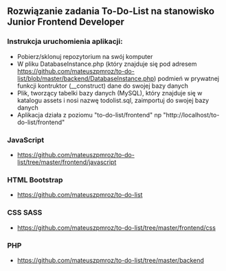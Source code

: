 ﻿## Rozwiązanie zadania To-Do-List na stanowisko Junior Frontend Developer

### Instrukcja uruchomienia aplikacji:
* Pobierz/sklonuj repozytorium na swój komputer
* W pliku DatabaseInstance.php (który znajduje się pod adresem https://github.com/mateuszpmroz/to-do-list/blob/master/backend/DatabaseInstance.php) podmień w prywatnej funkcji kontruktor (__construct) dane do swojej bazy danych
* Plik, tworzący tabelki bazy danych (MySQL), który znajduje się w katalogu assets i nosi nazwę todolist.sql, zaimportuj do swojej bazy danych
* Aplikacja działa z poziomu "to-do-list/frontend" np "http://localhost/to-do-list/frontend"

### JavaScript
* https://github.com/mateuszpmroz/to-do-list/tree/master/frontend/javascript


### HTML Bootstrap
* https://github.com/mateuszpmroz/to-do-list


### CSS SASS
* https://github.com/mateuszpmroz/to-do-list/tree/master/frontend/css


### PHP
* https://github.com/mateuszpmroz/to-do-list/tree/master/backend
